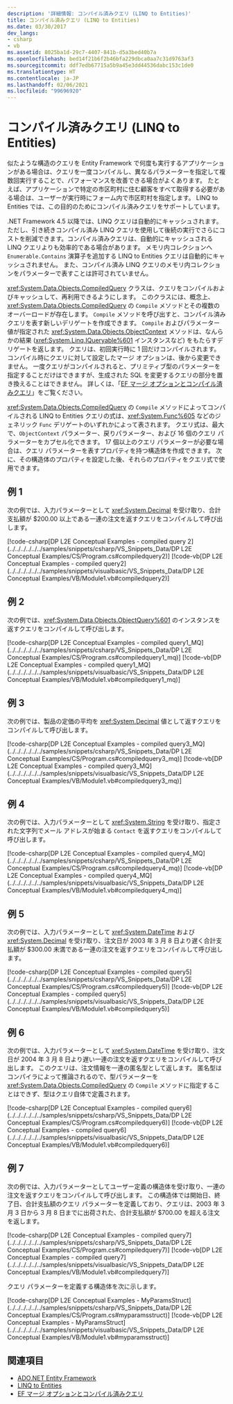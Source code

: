 ```yaml
---
description: '詳細情報: コンパイル済みクエリ (LINQ to Entities)'
title: コンパイル済みクエリ (LINQ to Entities)
ms.date: 03/30/2017
dev_langs:
- csharp
- vb
ms.assetid: 8025ba1d-29c7-4407-841b-d5a3bed40b7a
ms.openlocfilehash: bed14f21b6f2b46bfa229dbca0aa7c31d9763af3
ms.sourcegitcommit: ddf7edb67715a5b9a45e3dd44536dabc153c1de0
ms.translationtype: HT
ms.contentlocale: ja-JP
ms.lasthandoff: 02/06/2021
ms.locfileid: "99696920"
---
```

# <a name="compiled-queries--linq-to-entities"></a>コンパイル済みクエリ (LINQ to Entities)

似たような構造のクエリを Entity Framework で何度も実行するアプリケーションがある場合は、クエリを一度コンパイルし、異なるパラメーターを指定して複数回実行することで、パフォーマンスを改善できる場合がよくあります。 たとえば、アプリケーションで特定の市区町村に住む顧客をすべて取得する必要がある場合は、ユーザーが実行時にフォーム内で市区町村を指定します。 LINQ to Entities では、この目的のためにコンパイル済みクエリをサポートしています。  
  
 .NET Framework 4.5 以降では、LINQ クエリは自動的にキャッシュされます。 ただし、引き続きコンパイル済み LINQ クエリを使用して後続の実行でさらにコストを削減できます。コンパイル済みクエリは、自動的にキャッシュされる LINQ クエリよりも効率的である場合があります。 メモリ内コレクションへ `Enumerable.Contains` 演算子を追加する LINQ to Entities クエリは自動的にキャッシュされません。 また、コンパイル済み LINQ クエリのメモリ内コレクションをパラメーターで表すことは許可されていません。  
  
 <xref:System.Data.Objects.CompiledQuery> クラスは、クエリをコンパイルおよびキャッシュして、再利用できるようにします。 このクラスには、概念上、<xref:System.Data.Objects.CompiledQuery> の `Compile` メソッドとその複数のオーバーロードが存在します。 `Compile` メソッドを呼び出すと、コンパイル済みクエリを表す新しいデリゲートを作成できます。 `Compile` およびパラメーター値が指定された <xref:System.Data.Objects.ObjectContext> メソッドは、なんらかの結果 (<xref:System.Linq.IQueryable%601> インスタンスなど) をもたらすデリゲートを返します。 クエリは、初回実行時に 1 回だけコンパイルされます。 コンパイル時にクエリに対して設定したマージ オプションは、後から変更できません。 一度クエリがコンパイルされると、プリミティブ型のパラメーターを指定することだけはできますが、生成された SQL を変更するクエリの部分を置き換えることはできません。 詳しくは、「[EF マージ オプションとコンパイル済みクエリ](/archive/blogs/dsimmons/ef-merge-options-and-compiled-queries)」をご覧ください。
  
 <xref:System.Data.Objects.CompiledQuery> の `Compile` メソッドによってコンパイルされる LINQ to Entities クエリの式は、<xref:System.Func%605> などのジェネリック `Func` デリゲートのいずれかによって表されます。 クエリ式は、最大で、`ObjectContext` パラメーター、戻りパラメーター、および 16 個のクエリ パラメーターをカプセル化できます。 17 個以上のクエリ パラメーターが必要な場合は、クエリ パラメーターを表すプロパティを持つ構造体を作成できます。 次に、その構造体のプロパティを設定した後、それらのプロパティをクエリ式で使用できます。  
  
## <a name="example-1"></a>例 1  

 次の例では、入力パラメーターとして <xref:System.Decimal> を受け取り、合計支払額が $200.00 以上である一連の注文を返すクエリをコンパイルして呼び出します。  
  
 [!code-csharp[DP L2E Conceptual Examples - compiled query 2](../../../../../../samples/snippets/csharp/VS_Snippets_Data/DP L2E Conceptual Examples/CS/Program.cs#compiledquery2)]
 [!code-vb[DP L2E Conceptual Examples - compiled query2](../../../../../../samples/snippets/visualbasic/VS_Snippets_Data/DP L2E Conceptual Examples/VB/Module1.vb#compiledquery2)]  
  
## <a name="example-2"></a>例 2  

 次の例では、<xref:System.Data.Objects.ObjectQuery%601> のインスタンスを返すクエリをコンパイルして呼び出します。  
  
 [!code-csharp[DP L2E Conceptual Examples - compiled query1_MQ](../../../../../../samples/snippets/csharp/VS_Snippets_Data/DP L2E Conceptual Examples/CS/Program.cs#compiledquery1_mq)]
 [!code-vb[DP L2E Conceptual Examples - compiled query1_MQ](../../../../../../samples/snippets/visualbasic/VS_Snippets_Data/DP L2E Conceptual Examples/VB/Module1.vb#compiledquery1_mq)]  
  
## <a name="example-3"></a>例 3  

 次の例では、製品の定価の平均を <xref:System.Decimal> 値として返すクエリをコンパイルして呼び出します。  
  
 [!code-csharp[DP L2E Conceptual Examples - compiled query3_MQ](../../../../../../samples/snippets/csharp/VS_Snippets_Data/DP L2E Conceptual Examples/CS/Program.cs#compiledquery3_mq)]
 [!code-vb[DP L2E Conceptual Examples - compiled query3_MQ](../../../../../../samples/snippets/visualbasic/VS_Snippets_Data/DP L2E Conceptual Examples/VB/Module1.vb#compiledquery3_mq)]  
  
## <a name="example-4"></a>例 4  

 次の例では、入力パラメーターとして <xref:System.String> を受け取り、指定された文字列でメール アドレスが始まる `Contact` を返すクエリをコンパイルして呼び出します。  
  
 [!code-csharp[DP L2E Conceptual Examples - compiled query4_MQ](../../../../../../samples/snippets/csharp/VS_Snippets_Data/DP L2E Conceptual Examples/CS/Program.cs#compiledquery4_mq)]
 [!code-vb[DP L2E Conceptual Examples - compiled query4_MQ](../../../../../../samples/snippets/visualbasic/VS_Snippets_Data/DP L2E Conceptual Examples/VB/Module1.vb#compiledquery4_mq)]  
  
## <a name="example-5"></a>例 5  

 次の例では、入力パラメーターとして <xref:System.DateTime> および <xref:System.Decimal> を受け取り、注文日が 2003 年 3 月 8 日より遅く合計支払額が $300.00 未満である一連の注文を返すクエリをコンパイルして呼び出します。  
  
 [!code-csharp[DP L2E Conceptual Examples - compiled query5](../../../../../../samples/snippets/csharp/VS_Snippets_Data/DP L2E Conceptual Examples/CS/Program.cs#compiledquery5)]
 [!code-vb[DP L2E Conceptual Examples - compiled query5](../../../../../../samples/snippets/visualbasic/VS_Snippets_Data/DP L2E Conceptual Examples/VB/Module1.vb#compiledquery5)]  
  
## <a name="example-6"></a>例 6  

 次の例では、入力パラメーターとして <xref:System.DateTime> を受け取り、注文日が 2004 年 3 月 8 日より遅い一連の注文を返すクエリをコンパイルして呼び出します。 このクエリは、注文情報を一連の匿名型として返します。 匿名型はコンパイラによって推論されるので、型パラメーターを <xref:System.Data.Objects.CompiledQuery> の `Compile` メソッドに指定することはできず、型はクエリ自体で定義されます。  
  
 [!code-csharp[DP L2E Conceptual Examples - compiled query6](../../../../../../samples/snippets/csharp/VS_Snippets_Data/DP L2E Conceptual Examples/CS/Program.cs#compiledquery6)]
 [!code-vb[DP L2E Conceptual Examples - compiled query6](../../../../../../samples/snippets/visualbasic/VS_Snippets_Data/DP L2E Conceptual Examples/VB/Module1.vb#compiledquery6)]  
  
## <a name="example-7"></a>例 7  

 次の例では、入力パラメーターとしてユーザー定義の構造体を受け取り、一連の注文を返すクエリをコンパイルして呼び出します。 この構造体では開始日、終了日、合計支払額のクエリ パラメーターを定義しており、クエリは、2003 年 3 月 3 日から 3 月 8 日までに出荷された、合計支払額が $700.00 を超える注文を返します。  
  
 [!code-csharp[DP L2E Conceptual Examples - compiled query7](../../../../../../samples/snippets/csharp/VS_Snippets_Data/DP L2E Conceptual Examples/CS/Program.cs#compiledquery7)]
 [!code-vb[DP L2E Conceptual Examples - compiled query7](../../../../../../samples/snippets/visualbasic/VS_Snippets_Data/DP L2E Conceptual Examples/VB/Module1.vb#compiledquery7)]  
  
 クエリ パラメーターを定義する構造体を次に示します。  
  
 [!code-csharp[DP L2E Conceptual Examples - MyParamsStruct](../../../../../../samples/snippets/csharp/VS_Snippets_Data/DP L2E Conceptual Examples/CS/Program.cs#myparamsstruct)]
 [!code-vb[DP L2E Conceptual Examples - MyParamsStruct](../../../../../../samples/snippets/visualbasic/VS_Snippets_Data/DP L2E Conceptual Examples/VB/Module1.vb#myparamsstruct)]  
  
## <a name="see-also"></a>関連項目

- [ADO.NET Entity Framework](../index.md)
- [LINQ to Entities](linq-to-entities.md)
- [EF マージ オプションとコンパイル済みクエリ](/archive/blogs/dsimmons/ef-merge-options-and-compiled-queries)
